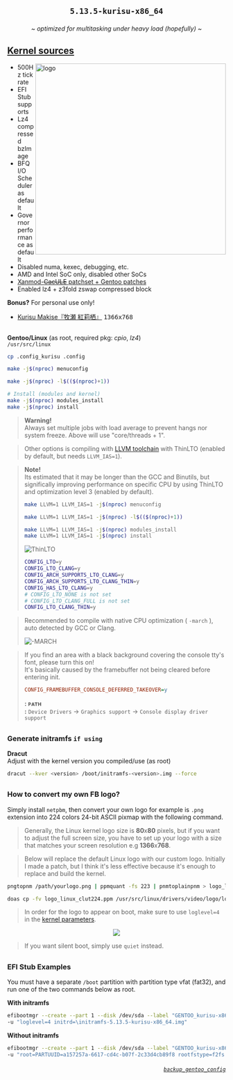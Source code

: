 ## <p align="center">`5.13.5-kurisu-x86_64`</p>

<p align="center"><i>~ optimized for multitasking under heavy load (hopefully) ~</i></p>

## [Kernel sources](./kernel.sources) <img alt="" align="right" src="https://badges.pufler.dev/visits/owl4ce/kurisu-x86_64?style=flat-square&label=&color=000000&logo=GitHub&logoColor=white&labelColor=373e4d"/>
<a href="#kernel-sources"><img alt="logo" align="right" width="439px" src="https://i.ibb.co/TYdw4Md/kurisu.png"/></a>

- 500Hz tick rate
- EFI Stub supports
- Lz4 compressed bzImage
- BFQ I/O Scheduler as default
- Governor performance as default
- Disabled numa, kexec, debugging, etc.
- AMD and Intel SoC only, disabled other SoCs
- [Xanmod-~~CacULE~~ patchset + Gentoo patches](https://gitlab.com/src_prepare/src_prepare-overlay/-/tree/master/sys-kernel/xanmod-sources)
- Enabled lz4 + z3fold zswap compressed block

**Bonus?** For personal use only!
- [Kurisu Makise『牧瀬 紅莉栖』](./kernel.sources/drivers/video/logo/logo_linux_clut224.ppm) <kbd>1366x768</kbd>

##  
**Gentoo/Linux** (as root, required pkg: *cpio*, *lz4*)  
`/usr/src/linux`
```sh
cp .config_kurisu .config

make -j$(nproc) menuconfig

make -j$(nproc) -l$(($(nproc)+1))

# Install (modules and kernel)
make -j$(nproc) modules_install
make -j$(nproc) install
```
> **Warning!**  
> Always set multiple jobs with load average to prevent hangs nor system freeze. Above will use "core/threads + 1".

> Other options is compiling with [LLVM toolchain](https://www.kernel.org/doc/html/latest/kbuild/llvm.html) with ThinLTO (enabled by default, but needs `LLVM_IAS=1`).

> **Note!**  
> Its estimated that it may be longer than the GCC and Binutils, but significally improving performance on specific CPU by using ThinLTO and optimization level 3 (enabled by default).
> ```sh
> make LLVM=1 LLVM_IAS=1 -j$(nproc) menuconfig
> 
> make LLVM=1 LLVM_IAS=1 -j$(nproc) -l$(($(nproc)+1))
> 
> make LLVM=1 LLVM_IAS=1 -j$(nproc) modules_install
> make LLVM=1 LLVM_IAS=1 -j$(nproc) install
> ```
>   
> ![ThinLTO](https://raw.githubusercontent.com/owl4ce/kurisu-x86_64/kurisu-x86_64/.github/screenshots/2021-06-29-062643_1301x748_scrot.png)
>   
> ```sh
> CONFIG_LTO=y
> CONFIG_LTO_CLANG=y
> CONFIG_ARCH_SUPPORTS_LTO_CLANG=y
> CONFIG_ARCH_SUPPORTS_LTO_CLANG_THIN=y
> CONFIG_HAS_LTO_CLANG=y
> # CONFIG_LTO_NONE is not set
> # CONFIG_LTO_CLANG_FULL is not set
> CONFIG_LTO_CLANG_THIN=y
> ```

> Recommended to compile with native CPU optimization ( `-march` ), auto detected by GCC or Clang.   
>   
> ![-MARCH](https://raw.githubusercontent.com/owl4ce/kurisu-x86_64/kurisu-x86_64/.github/screenshots/2021-06-29-061857_1301x748_scrot.png)

> If you find an area with a black background covering the console tty's font, please turn this on!  
> It's basically caused by the framebuffer not being cleared before entering init.
> ```cfg  
> CONFIG_FRAMEBUFFER_CONSOLE_DEFERRED_TAKEOVER=y
> ```
> **: ᴘᴀᴛʜ**  
> **:** `Device Drivers` -> `Graphics support` -> `Console display driver support`

##  
### Generate initramfs `if using`
**Dracut**  
Adjust <version> with the kernel version you compiled/use (as root)
```sh
dracut --kver <version> /boot/initramfs-<version>.img --force
```

##  
### How to convert my own FB logo?
Simply install `netpbm`, then convert your own logo for example is `.png` extension into 224 colors 24-bit ASCII pixmap with the following command.

> Generally, the Linux kernel logo size is **80**x**80** pixels, but if you want to adjust the full screen size, you have to set up your logo with a size that matches your screen resolution e.g **1366**x**768**.

> Below will replace the default Linux logo with our custom logo. Initially I made a patch, but I think it's less effective because it's enough to replace and build the kernel.
```sh
pngtopnm /path/yourlogo.png | ppmquant -fs 223 | pnmtoplainpnm > logo_linux_clut224.ppm

doas cp -fv logo_linux_clut224.ppm /usr/src/linux/drivers/video/logo/logo_linux_clut224.ppm
```

> In order for the logo to appear on boot, make sure to use `loglevel=4` in the [kernel parameters](https://wiki.archlinux.org/index.php/Kernel_parameters).

<p align="center"><img src="https://i.ibb.co/1T0rYL4/final.gif"/></p>

> If you want silent boot, simply use `quiet` instead.

##  
### EFI Stub Examples
You must have a separate `/boot` partition with partition type vfat (fat32), and run one of the two commands below as root.

**With initramfs**
```sh
efibootmgr --create --part 1 --disk /dev/sda --label "GENTOO_kurisu-x86_64" --loader "\vmlinuz-5.13.5-kurisu-x86_64" \
-u "loglevel=4 initrd=\initramfs-5.13.5-kurisu-x86_64.img"
```

**Without initramfs**
```sh
efibootmgr --create --part 1 --disk /dev/sda --label "GENTOO_kurisu-x86_64" --loader "\vmlinuz-5.13.5-kurisu-x86_64" \
-u "root=PARTUUID=a157257a-6617-cd4c-b07f-2c33d4cb89f8 rootfstype=f2fs rootflags=active_logs=2,compress_algorithm=lz4 rw,noatime loglevel=4"
```

###### <p align="right">[`backup_gentoo_config`](https://github.com/owl4ce/hold-my-gentoo)</p>
